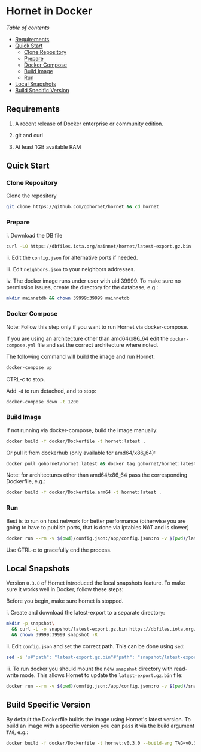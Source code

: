 # Hornet in Docker

*Table of contents*

<!--ts-->
   * [Requirements](#requirements)
   * [Quick Start](#quick-start)
     * [Clone Repository](#clone-repository)
     * [Prepare](#prepare)
     * [Docker Compose](#docker-compose)
     * [Build Image](#build-image)
     * [Run](#run)
   * [Local Snapshots](#local-snapshots)
   * [Build Specific Version](#build-specific-version)
<!--te-->

## Requirements

1. A recent release of Docker enterprise or community edition.

2. git and curl

3. At least 1GB available RAM

## Quick Start

### Clone Repository
Clone the repository

```sh
git clone https://github.com/gohornet/hornet && cd hornet
```

### Prepare

i. Download the DB file
```sh
curl -LO https://dbfiles.iota.org/mainnet/hornet/latest-export.gz.bin
```

ii. Edit the `config.json` for alternative ports if needed.

iii. Edit `neighbors.json` to your neighbors addresses.

iv. The docker image runs under user with uid 39999. To make sure no permission issues, create the directory for the database, e.g.:
```sh
mkdir mainnetdb && chown 39999:39999 mainnetdb
```
### Docker Compose

Note: Follow this step only if you want to run Hornet via docker-compose.

If you are using an architecture other than amd64/x86_64 edit the `docker-compose.yml` file and set the correct architecture where noted.

The following command will build the image and run Hornet:
```sh
docker-compose up
```
CTRL-c to stop.

Add `-d` to run detached, and to stop:

```sh
docker-compose down -t 1200
```

### Build Image
If not running via docker-compose, build the image manually:

```sh
docker build -f docker/Dockerfile -t hornet:latest .
```
Or pull it from dockerhub (only available for amd64/x86_64):

```sh
docker pull gohornet/hornet:latest && docker tag gohornet/hornet:latest hornet:latest
```

Note: for architectures other than amd64/x86_64 pass the corresponding Dockerfile, e.g.:
```sh
docker build -f docker/Dockerfile.arm64 -t hornet:latest .
```


### Run

Best is to run on host network for better performance (otherwise you are going to have to publish ports, that is done via iptables NAT and is slower)
```sh
docker run --rm -v $(pwd)/config.json:/app/config.json:ro -v $(pwd)/latest-export.gz.bin:/app/latest-export.gz.bin:ro -v $(pwd)/mainnetdb:/app/mainnetdb --name hornet --net=host hornet:latest
```
Use CTRL-c to gracefully end the process.

## Local Snapshots

Version `0.3.0` of Hornet introduced the local snapshots feature. To make sure it works well in Docker, follow these steps:

Before you begin, make sure hornet is stopped.

i. Create and download the latest-export to a separate directory:
```sh
mkdir -p snapshot\
  && curl -L -o snapshot/latest-export.gz.bin https://dbfiles.iota.org/mainnet/hornet/latest-export.gz.bin\
  && chown 39999:39999 snapshot -R
```

ii. Edit `config.json` and set the correct path. This can be done using `sed`:
```sh
sed -i 's#"path": "latest-export.gz.bin"#"path": "snapshot/latest-export.gz.bin"#' config.json
```

iii. To run docker you should mount the new `snapshot` directory with read-write mode. This allows Hornet to update the `latest-export.gz.bin` file:
```sh
docker run --rm -v $(pwd)/config.json:/app/config.json:ro -v $(pwd)/snapshot:/app/snapshot:rw -v $(pwd)/mainnetdb:/app/mainnetdb --name hornet --net=host hornet:latest
```

## Build Specific Version
By default the Dockerfile builds the image using Hornet's latest version. To build an image with a specific version you can pass it via the build argument `TAG`, e.g.:
```sh
docker build -f docker/Dockerfile -t hornet:v0.3.0 --build-arg TAG=v0.3.0 .
```

